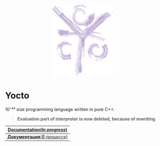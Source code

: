 <p align="center">
    <img src="img/Yocto.png" width="200">    
</p>

# Yocto

10⁻²⁴ size programming language written in pure C++.

> __Evaluation part of interpreter is now deleted, because of rewriting__


| [__Documentation__(*In progress*)](docs/en_docs/getting_started.md) |
| - |
| [__Документация__(*В процессе*)](docs/ru_docs/getting_started.md) |
